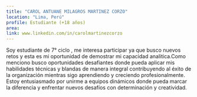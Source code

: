 ```yaml
---
title: "CAROL ANTUANE MILAGROS MARTINEZ CORZO"
location: "Lima, Perú"
profile: Estudiante (+18 años)
area: 
link: www.linkedin.com/in/carolmartinezcorzo
---
```


Soy estudiante de 7° ciclo , me interesa participar ya que busco nuevos retos y esta es mi oportunidad de demostrar mi capacidad analitica.Como menciono busco oportunidades desafiantes donde pueda aplicar mis habilidades técnicas y blandas de manera integral contribuyendo al éxito de la organización mientras sigo aprendiendo y creciendo profesionalmente. Estoy entusiasmado por unirme a equipos dinámicos donde pueda marcar la diferencia y enfrentar nuevos desafíos con determinación y creatividad.